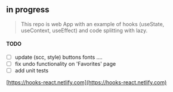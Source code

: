 in progress
--------------------------------
> This repo is web App with an example of hooks (useState, useContext, useEffect) and code splitting with lazy. 

#### TODO
- [ ] update (scc, style) buttons fonts ....
- [ ] fix undo functionality on 'Favorites' page
- [ ] add unit tests

[https://hooks-react.netlify.com](https://hooks-react.netlify.com)
